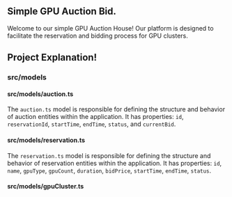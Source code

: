 ## Simple GPU Auction Bid.

Welcome to our simple GPU Auction House! Our platform is designed to facilitate the reservation and bidding process for GPU clusters. 

## Project Explanation! 
### src/models 
#### src/models/auction.ts
The `auction.ts` model is responsible for defining the structure and behavior of auction entities within the application. It has properties: `id`, `reservationId`, `startTime`, `endTime`, `status`, and `currentBid`. 

#### src/models/reservation.ts
The `reservation.ts` model is responsible for defining the structure and behavior of reservation entities within the application. It has properties: `id`, `name`, `gpuType`, `gpuCount`, `duration`, `bidPrice`, `startTime`, `endTime`, `status`.

#### src/models/gpuCluster.ts

